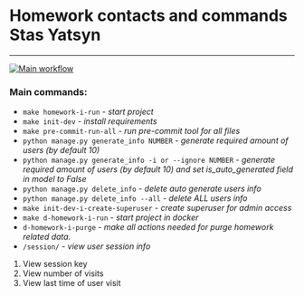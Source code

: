 # Homework contacts and commands Stas Yatsyn

***

[![Main workflow](https://github.com/hillel-i-python-pro-i-2022-08-26/homework_django_contacts_and_commands__stas_yatsyn/actions/workflows/main-workflow.yml/badge.svg)](https://github.com/hillel-i-python-pro-i-2022-08-26/homework_django_contacts_and_commands__stas_yatsyn/actions/workflows/main-workflow.yml)

### Main commands:

* `make homework-i-run` - *start project*
* `make init-dev` - *install requirements*
* `make pre-commit-run-all` - *run pre-commit tool for all files*
* `python manage.py generate_info NUMBER` - *generate required amount of users (by default 10)*
* `python manage.py generate_info -i or --ignore NUMBER` - *generate required amount of users (by default 10) and set
  is_auto_generated field in model to False*
* `python manage.py delete_info` - *delete auto generate users info*
* `python manage.py delete_info --all` - *delete ALL users info*
* `make init-dev-i-create-superuser` - *create superuser for admin access*
* `make d-homework-i-run` - *start project in docker*
* `d-homework-i-purge` - *make all actions needed for purge homework related data.*
* `/session/` - *view user session info*
1) View session key
2) View number of visits
3) View last time of user visit